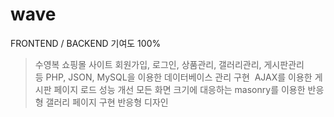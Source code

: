 # wave
FRONTEND / BACKEND
기여도 100%

> 수영복 쇼핑몰 사이트
> 회원가입, 로그인, 상품관리, 갤러리관리, 게시판관리 등 PHP, JSON, MySQL을 이용한 데이터베이스 관리 구현 
> AJAX를 이용한 게시판 페이지 로드 성능 개선
> 모든 화면 크기에 대응하는 masonry를 이용한 반응형 갤러리 페이지 구현
> 반응형 디자인
